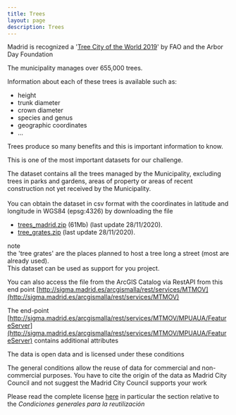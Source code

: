 ```yaml
---
title: Trees
layout: page
description: Trees
---
```

Madrid is recognized a '[Tree City of the World 2019](https://www.madrid.es/portales/munimadrid/es/Inicio/Medio-ambiente/Parques-y-jardines/Madrid-reconocida-Ciudad-arborea-del-mundo-2019-por-la-FAO-y-la-Fundacion-Arbor-Day/?vgnextfmt=default&vgnextoid=3cdf84fec1732710VgnVCM2000001f4a900aRCRD&vgnextchannel=2ba279ed268fe410VgnVCM1000000b205a0aRCRD)' by FAO and the Arbor Day Foundation 

The municipality manages over 655,000 trees.

Information about each of these trees is available such as:
- height
- trunk diameter
- crown diameter
- species and genus
- geographic coordinates
- ...

Trees produce so many benefits and this is important information to know.

This is one of the most important datasets for our challenge.

The dataset contains all the trees managed by the Municipality, excluding trees in parks and gardens, areas of property or areas of recent construction not yet received by the Municipality.
<br/><br/>
You can obtain the dataset in csv format with the coordinates in latitude and longitude in WGS84 (epsg:4326) by downloading the file
* [trees_madrid.zip](https://challenge.greemta.eu/data/green/trees_madrid.zip) (61Mb) (last update 28/11/2020).
* [tree_grates.zip](https://challenge.greemta.eu/data/green/tree_grates.zip) (last update 28/11/2020).


note<br/>
the 'tree grates' are the places planned to host a tree long a street (most are already used).<br/>
This dataset can be used as support for you project.


You can also access the file from the ArcGIS Catalog via RestAPI from this end point [http://sigma.madrid.es/arcgismalla/rest/services/MTMOV](http://sigma.madrid.es/arcgismalla/rest/services/MTMOV)

The end-point [http://sigma.madrid.es/arcgismalla/rest/services/MTMOV/MPUAUA/FeatureServer](http://sigma.madrid.es/arcgismalla/rest/services/MTMOV/MPUAUA/FeatureServer) contains additional attributes


The data is open data and is licensed under these conditions<br/>

The general conditions allow the reuse of data for commercial and non-commercial purposes. You have to cite the origin of the data as Madrid City Council and not suggest the Madrid City Council supports your work

Please read the complete license [here](https://datos.madrid.es/portal/site/egob/menuitem.3efdb29b813ad8241e830cc2a8a409a0/?vgnextoid=108804d4aab90410VgnVCM100000171f5a0aRCRD&vgnextchannel=b4c412b9ace9f310VgnVCM100000171f5a0aRCRD&vgnextfmt=default) in particular the section relative to the *Condiciones generales para la reutilización*


